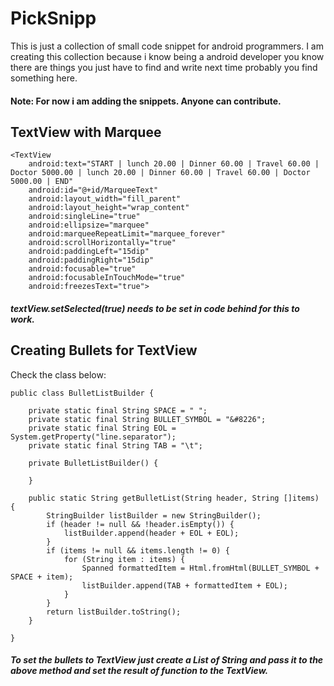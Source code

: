 # PickSnipp
This is just a collection of small code snippet for android programmers. I am creating this collection because i know being a android developer you know there are things you just have to find and write next time probably you find something here. 

#### Note: For now i am adding the snippets. Anyone can contribute.

## TextView with Marquee 
```
<TextView
    android:text="START | lunch 20.00 | Dinner 60.00 | Travel 60.00 | Doctor 5000.00 | lunch 20.00 | Dinner 60.00 | Travel 60.00 | Doctor 5000.00 | END"
    android:id="@+id/MarqueeText" 
    android:layout_width="fill_parent"
    android:layout_height="wrap_content" 
    android:singleLine="true"
    android:ellipsize="marquee" 
    android:marqueeRepeatLimit="marquee_forever"
    android:scrollHorizontally="true" 
    android:paddingLeft="15dip" 
    android:paddingRight="15dip" 
    android:focusable="true" 
    android:focusableInTouchMode="true" 
    android:freezesText="true">
```
##### textView.setSelected(true) needs to be set in code behind for this to work.


## Creating Bullets for TextView

Check the class below:

```
public class BulletListBuilder {

    private static final String SPACE = " ";
    private static final String BULLET_SYMBOL = "&#8226";
    private static final String EOL = System.getProperty("line.separator");
    private static final String TAB = "\t";

    private BulletListBuilder() {

    }

    public static String getBulletList(String header, String []items) {
        StringBuilder listBuilder = new StringBuilder();
        if (header != null && !header.isEmpty()) {
            listBuilder.append(header + EOL + EOL);
        }
        if (items != null && items.length != 0) {
            for (String item : items) {
                Spanned formattedItem = Html.fromHtml(BULLET_SYMBOL + SPACE + item);
                listBuilder.append(TAB + formattedItem + EOL);
            }
        }
        return listBuilder.toString();
    }

}

```
##### To set the bullets to TextView just create a List of String and pass it to the above method and set the result of function to the TextView.
